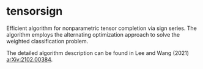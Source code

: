 # tensorsign
Efficient algorithm for nonparametric tensor completion via sign series. The algorithm employs the alternating optimization approach to solve the weighted classification problem. 
             
The detailed algorithm description can be found in Lee and Wang (2021) <arXiv:2102.00384>.

